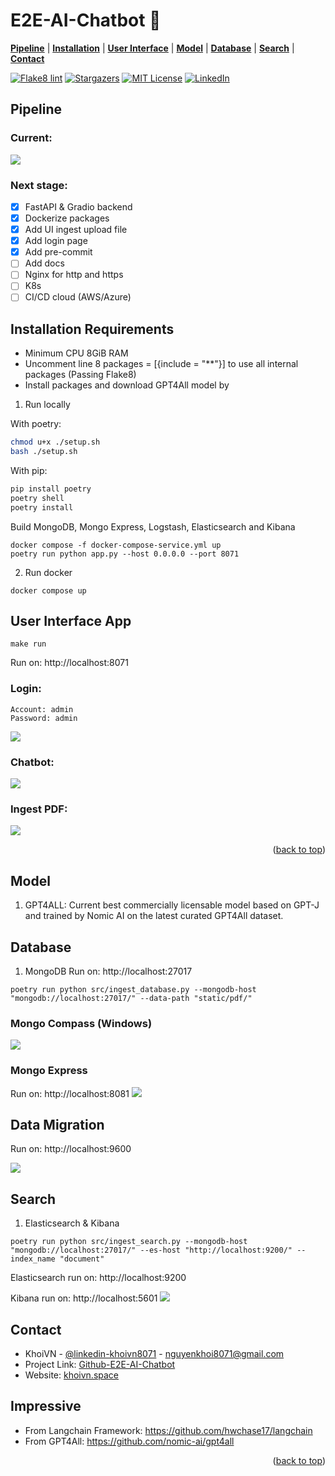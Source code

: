 # E2E-AI-Chatbot 🤖

[**Pipeline**](#pipeline) | [**Installation**](#installation-requirements) | [**User Interface**](#user-interface-app) | [**Model**](#model) | [**Database**](#database) | [**Search**](#search) | [**Contact**](#contact)


[![Flake8 lint](https://github.com/vnk8071/E2E-AI-Chatbot/actions/workflows/lint.yml/badge.svg)](https://github.com/vnk8071/E2E-AI-Chatbot/actions/workflows/lint.yml)
[![Stargazers][stars-shield]][stars-url]
[![MIT License][license-shield]][license-url]
[![LinkedIn][linkedin-shield]][linkedin-url]

## Pipeline
### Current:
<img src="https://user-images.githubusercontent.com/78080480/241518928-57c61fef-f4fb-4c17-a095-4748d79c3b87.png">

### Next stage:
- [x] FastAPI & Gradio backend
- [x] Dockerize packages
- [x] Add UI ingest upload file
- [x] Add login page
- [x] Add pre-commit
- [ ] Add docs
- [ ] Nginx for http and https
- [ ] K8s
- [ ] CI/CD cloud (AWS/Azure)

## Installation Requirements
- Minimum CPU 8GiB RAM
- Uncomment line 8 packages = [{include = "**"}] to use all internal packages (Passing Flake8)
- Install packages and download GPT4All model by
1. Run locally

With poetry:
```bash
chmod u+x ./setup.sh
bash ./setup.sh
```

With pip:
```bash
pip install poetry
poetry shell
poetry install
```

Build MongoDB, Mongo Express, Logstash, Elasticsearch and Kibana
```
docker compose -f docker-compose-service.yml up
poetry run python app.py --host 0.0.0.0 --port 8071
```
2. Run docker
```
docker compose up
```
## User Interface App
```
make run
```
Run on: http://localhost:8071

### Login:
```
Account: admin
Password: admin
```

<img src="https://user-images.githubusercontent.com/78080480/274474984-f9902c39-bc0a-42f0-95d0-3fe3c0ebefda.png">

### Chatbot:
<img src="https://user-images.githubusercontent.com/78080480/241147184-0c3bea3e-e19f-4532-863d-d5ddd112dea6.png">

### Ingest PDF:
<img src="https://user-images.githubusercontent.com/78080480/241676731-aabdcdfe-fda6-475c-8306-b57e5f4e4b54.png">

<p align="right">(<a href="#e2e-ai-chatbot-">back to top</a>)</p>

## Model
1. GPT4ALL: Current best commercially licensable model based on GPT-J and trained by Nomic AI on the latest curated GPT4All dataset.

## Database
1. MongoDB
Run on: http://localhost:27017
```
poetry run python src/ingest_database.py --mongodb-host "mongodb://localhost:27017/" --data-path "static/pdf/"
```
### Mongo Compass (Windows)
<img src="https://user-images.githubusercontent.com/78080480/240465436-6cd732a7-bfd7-41ea-8da5-f7d9e36908fc.png">

### Mongo Express
Run on: http://localhost:8081
<img src="https://user-images.githubusercontent.com/78080480/241128094-d9b4469b-9a1e-4b7f-a0fd-1037a1bdeda5.png">

## Data Migration
Run on: http://localhost:9600

<img src="https://user-images.githubusercontent.com/78080480/241519101-e22b955d-b072-4362-acb3-fe7ad8e7a746.png">

## Search
1. Elasticsearch & Kibana
```
poetry run python src/ingest_search.py --mongodb-host "mongodb://localhost:27017/" --es-host "http://localhost:9200/" --index_name "document"
```
Elasticsearch run on: http://localhost:9200

Kibana run on: http://localhost:5601
<img src="https://user-images.githubusercontent.com/78080480/240532984-f66cc3c3-a20b-4d93-a421-8553cec5dc46.png">

## Contact
- KhoiVN - [@linkedin-khoivn8071](https://www.linkedin.com/in/khoivn8071) - nguyenkhoi8071@gmail.com
- Project Link: [Github-E2E-AI-Chatbot](https://github.com/vnk8071/E2E-AI-Chatbot)
- Website: [khoivn.space](https://khoivn.space)
## Impressive
- From Langchain Framework: https://github.com/hwchase17/langchain
- From GPT4All: https://github.com/nomic-ai/gpt4all
<p align="right">(<a href="#e2e-ai-chatbot-">back to top</a>)</p>

[stars-shield]: https://img.shields.io/github/stars/vnk8071/E2E-AI-Chatbot.svg?style=badge
[stars-url]: https://github.com/vnk8071/E2E-AI-Chatbot/stargazers
[license-shield]: https://img.shields.io/github/license/vnk8071/E2E-AI-Chatbot.svg?style=badge
[license-url]: https://github.com/vnk8071/E2e-AI-Chatbot/blob/master/LICENSE.txt
[linkedin-shield]: https://img.shields.io/badge/-LinkedIn-black.svg?style=badge&logo=linkedin&colorB=555
[linkedin-url]: https://linkedin.com/in/khoivn8071